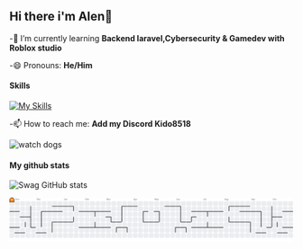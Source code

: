 ## Hi there i'm Alen👋 

<!--
**Swag-iwnl-m1/Swag-iwnl-m1** is a ✨ _special_ ✨ repository because its `README.md` (this file) appears on your GitHub profile.

Here are some ideas to get you started:

- 🔭 I’m currently working on ...
- 🌱 I’m currently learning Backend laravel framework,Cybersecurity & Gamedev with Roblox studio
- 👯 I’m looking to collaborate on ...
- 🤔 I’m looking for help with ...
- 💬 Ask me about ...
- 📫 How to reach me: ...
- 😄 Pronouns: He/Him
- ⚡ Fun fact: ...
-->
-🌱 I’m currently learning **Backend laravel,Cybersecurity & Gamedev with Roblox studio**

-😄 Pronouns: **He/Him**

#### Skills

[![My Skills](https://skillicons.dev/icons?i=c,cpp,python,lua,php,linux&theme=light)](https://skillicons.dev)


-📫 How to reach me: **Add my Discord Kido8518**

![watch dogs](https://media2.giphy.com/media/v1.Y2lkPTc5MGI3NjExZDhwcWZzcG44Z2ZjMmhtZnQycGtocXo1bmN1cjNqdXVreGJpYXMxciZlcD12MV9pbnRlcm5hbF9naWZfYnlfaWQmY3Q9Zw/IIbf5tg34NaaepZmn0/giphy.gif)

#### My github stats
![Swag GitHub stats](https://github-readme-stats.vercel.app/api?username=Swag-iwnl-m1&&show_icons=true&theme=tokyonight)

<picture>
  <source media="(prefers-color-scheme: dark)" srcset="https://raw.githubusercontent.com/Swag-iwnl-m1/Swag-iwnl-m1/output/pacman-contribution-graph-dark.svg">
  <source media="(prefers-color-scheme: light)" srcset="https://raw.githubusercontent.com/Swag-iwnl-m1/Swag-iwnl-m1/output/pacman-contribution-graph.svg">
  <img alt="pacman contribution graph" src="https://raw.githubusercontent.com/Swag-iwnl-m1/Swag-iwnl-m1/output/pacman-contribution-graph.svg">
</picture>

###